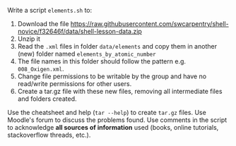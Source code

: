Write a script `elements.sh` to:

 1. Download the file https://raw.githubusercontent.com/swcarpentry/shell-novice/f32646f/data/shell-lesson-data.zip
 1. Unzip it
 1. Read the `.xml` files in folder `data/elements` and copy them in another (new) folder named `elements_by_atomic_number`
 1. The file names in this folder should follow the pattern e.g. `008_Oxigen.xml`.
 1. Change file permissions to be writable by the group and have no read/write permissions for other users.
 1. Create a tar.gz file with these new files, removing all intermediate files and folders created.

Use the cheatsheet and help (`tar --help`) to create `tar.gz` files.
Use Moodle's forum to discuss the problems found.
Use comments in the script to acknowledge **all sources of information** used (books, online tutorials, stackoverflow threads, etc.).
